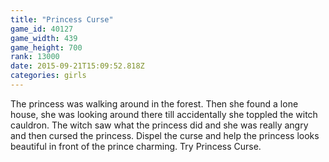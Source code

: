 ```yaml
---
title: "Princess Curse"
game_id: 40127
game_width: 439
game_height: 700
rank: 13000
date: 2015-09-21T15:09:52.818Z
categories: girls
---
```

The princess was walking around in the forest. Then she found a lone house, she was looking around there till accidentally she  toppled the witch cauldron. The witch saw what the princess did and she was really angry and then cursed the princess. Dispel the curse and help the princess looks beautiful in front of the prince charming. Try Princess Curse.